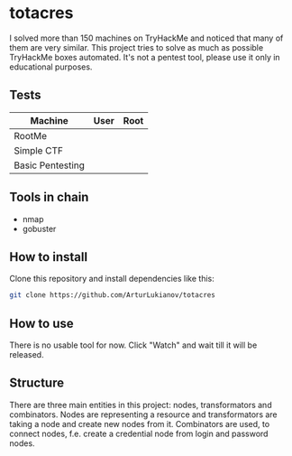 # totacres
I solved more than 150 machines on TryHackMe and noticed that many of them are very similar.
This project tries to solve as much as possible TryHackMe boxes automated. It's not a pentest tool, please use it only in educational purposes.

## Tests
Machine|User|Root
-|-|-
RootMe||
Simple CTF||
Basic Pentesting||

## Tools in chain
- nmap
- gobuster


## How to install
Clone this repository and install dependencies like this:
```bash
git clone https://github.com/ArturLukianov/totacres
```

## How to use
There is no usable tool for now. Click "Watch" and wait till it will be released.

## Structure
There are three main entities in this project: nodes, transformators and combinators. Nodes are representing a resource and transformators are taking a node and create new nodes from it. Combinators are used, to connect nodes, f.e. create a credential node from login and password nodes.
